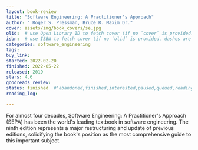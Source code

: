 ```yaml
---
layout: book-review
title: "Software Engineering: A Practitioner's Approach"
author: " Roger S. Pressman, Bruce R. Maxim Dr."
cover: assets/img/book_covers/se.jpg
olid:  # use Open Library ID to fetch cover (if no `cover` is provided)
isbn:  # use ISBN to fetch cover (if no `olid` is provided, dashes are optional)
categories: software_engineering
tags: 
buy_link: 
started: 2022-02-20
finished: 2022-05-22
released: 2019
stars: 4.6
goodreads_review:
status: finished  #'abandoned,finished,interested,paused,queued,reading,reread'
reading_log:

---
```


For almost four decades, Software Engineering: A Practitioner's Approach (SEPA) has been the world's leading textbook in software engineering. The ninth edition represents a major restructuring and update of previous editions, solidifying the book's position as the most comprehensive guide to this important subject.